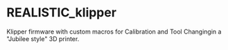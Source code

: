 # REALISTIC_klipper
Klipper firmware with custom macros for Calibration and Tool Changingin a "Jubilee style" 3D printer. 
